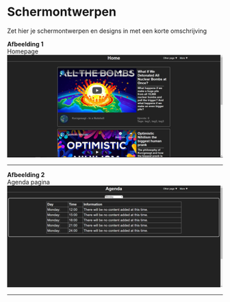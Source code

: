 # Schermontwerpen

Zet hier je schermontwerpen en designs in met een korte omschrijving

**Afbeelding 1**  
Homepage
![Afbeelding 1](Home.PNG)
___

**Afbeelding 2**  
Agenda pagina
![Afbeelding 1](agenda.PNG)
___

